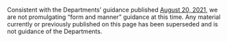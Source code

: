 Consistent with the Departments’ guidance published [August 20, 2021](https://www.cms.gov/CCIIO/Resources/Fact-Sheets-and-FAQs/Downloads/FAQs-Part-49.pdf), we are not promulgating “form and manner” guidance at this time. Any material currently or previously published on this page has been superseded and is not guidance of the Departments.
